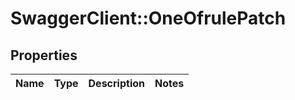 # SwaggerClient::OneOfrulePatch

## Properties
Name | Type | Description | Notes
------------ | ------------- | ------------- | -------------

